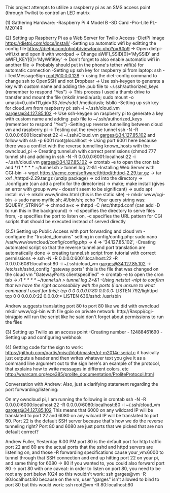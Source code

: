 This project attempts to utilize a raspberry pi as an SMS access point (through Twilio) to control an LED matrix

(1) Gathering Hardware:
-Raspberry Pi 4 Model B
-SD Card
-Pro-Lite PL-M2014R

(2) Setting up Raspberry Pi as a Web Server for Twilio Access
-DietPi Image https://dietpi.com/docs/install/
-Setting up automatic wifi by editting the config file https://dietpi.com/phpbb/viewtopic.php?p=9#p9
  -> Open dietpi-wifi.txt and open it with wordpad
  -> Change aWIFI_SSID[0]='MySSID' and aWIFI_KEY[0]='MyWifiKey'
  -> Don't forget to also enable automatic wifi in another file
  -> Probably should put in the phone's tether wifi(s) for automatic connection
-Setting up ssh key for raspberry pi from laptop: ssh -i TextMessageSign root@10.0.0.128
  -> using the diet-config command to change ssh to OpenSSH and not Dropbear
  -> Use ssh-keygen to generate a key with custom name and adding the .pub file to ~/.ssh/authorized_keys (remember to respond "Yes")
  -> This process I used a thumb drive to transfer and mount the file (mkdir /media/usb; sudo mount -o umask=0,uid=111,gid=33 /dev/sdc1 /media/usb; lsblk)
-Setting up ssh key for cloud_vm from raspberry pi: ssh -i ~/.ssh/cloud_vm garges@34.127.85.102
  -> Use ssh-keygen on raspberry pi to generate a key with custom name and adding .pub file to ~/.ssh/authorized_keys (remember to respond "Yes")
-Setting up reverse tunnelling between cloud vm and raspberry pi
  -> Testing out the reverse tunnel ssh -N -R 0.0.0.0:6001:localhost:22 -i ~/.ssh/Cloud_vm garges@34.127.85.102 and follow with ssh -p 6001 root@localhost
  -> Using port 6001 here because there was a conflict with the reverse tunnelling known_hosts with the owncloud_pi 
  -> Creating tunnel.sh with correct permissions (chmod 777 tunnel.sh) and adding in ssh -N -R 0.0.0.0:6001:localhost:22 -i ~/.ssh/cloud_vm garges@34.127.85.102
  -> crontab -e to open the cron tab and */1 * * * * ~/tunnel.sh > tunnel.log 2>&1
-Installing Web Server with CGI-bin
  -> wget https://acme.com/software/thttpd/thttpd-2.29.tar.gz
  -> tar xvf ./thttpd-2.29.tar.gz (unzip package)
  -> cd into the directory
  -> ./configure (can add a prefix for the directories)
  -> make; make install (gives an error with group www - doesn't seem to be significant)
  -> sudo apt install nvi
  -> mkdir www/index.html (this is the static site)
  -> mkdir www/cgi-bin
  -> sudo nano myfile.sh; #!/bin/sh; echo "Your query string was: $QUERY_STRING"
  -> chmod a+x
  -> thttpd -C /etc/thttpd.conf (can add -D to run this in the background)
  -> -d specifies the directory to serve files from, -p specifies the port to listen on, -c specifies the URL pattern for CGI scripts that should be executed instead of served directly


(2.5) Setting up Public Access with port forwarding and cloud vm 
-configure the "trusted_domains" setting in config/config.php: sudo nano /var/www/owncloud/config/config.php
  -> 4 => '34.127.85.102', 
-Creating automated script so that the reverse tunnel and port translation are automatically done
  -> creating tunnel.sh script from tutorial with correct permissions
  -> ssh -N -R 0.0.0.0:6001:localhost:22 -R 0.0.0.0:6081:localhost:80 -i ~/.ssh/cloud_vm garges@34.127.85.102
  -> /etc/ssh/sshd_config "gateway ports" this is the file that was changed on the cloud vm "GatewayPorts clientspecified"
  -> crontab -e to open the cron tab
  -> */1 * * * * ~/tunnel.sh > tunnel.log 2>&1
-Using netstat -nlpt to confirm that we have the right accessability with the ports (I am unsure to what command I used for this):
tcp        0      0 0.0.0.0:80              0.0.0.0:*               LISTEN      792/lighttpd        
tcp        0      0 0.0.0.0:22              0.0.0.0:*               LISTEN      636/sshd: /usr/sbin 


Andrew suggests translating port 80 to port 80 like we did with owncloud
mkdir www/cgi-bin with file gpio
on private network: http://Rasppi/cgi-bin/gpio will run the script like he said
don't forget about permissions to run the files 


(3) Setting up Twilio as an access point 
-Creating number - 12488461690
-Setting up and configuring webhook

(4) Getting code for the sign to work:
https://github.com/qartis/misc/blob/master/pl-m2014r-serial.c
it basically just outputs a header and then writes whatever text you give it as a command line argument out to the sign
here's an example of the protocol, that explains how to write messages in different colors, etc
http://wearcam.org/ece385/prolite_documentation/ProliteProtocol.html


Conversation with Andrew:
Also, just a clarifying statement regarding the port forwarding/listening: 

On my owncloud pi, I am running the following in crontab 
ssh -N -R 0.0.0.0:6000:localhost:22 -R 0.0.0.0:6080:localhost:80 -i ~/.ssh/cloud_vm garges@34.127.85.102
This means that 6000 on any wildcard IP will be translated to port 22 and 6080 on any wilcard IP will be translated to port 80.
Port 22 is the default SSH server because that's how we do the reverse tunneling right? Port 80 and 6080 are just ports that we picked that are non default correct?

Andrew Fuller, Yesterday 6:00 PM
port 80 is the default port for http traffic
port 22 and 80 are the actual ports that the sshd and httpd servers are listening on,
and those -R forwarding specifications cause your_vm:6000 to tunnel through that SSH connection and end up hitting port 22 on your pi,
and same thing for 6080 -> 80
if you wanted to, you could also forward port 80 -> port 80
with one caveat: in order to listen on port 80, you need to be root
any port below 1024
so this wouldn't work:
ssh garges@vm -R 80:localhost:80
because on the vm, user "garges" isn't allowed to bind to port 80
but this would work:
ssh root@vm -R 80:localhost:80



